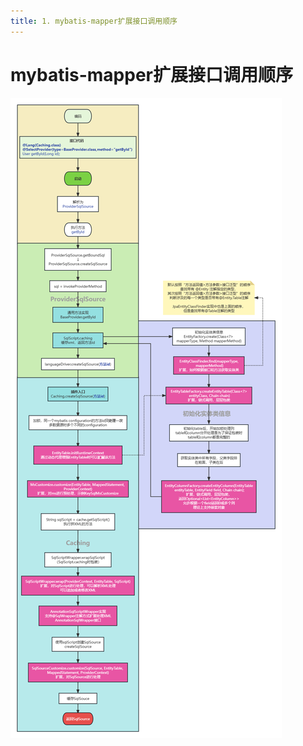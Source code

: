 ```yaml
---
title: 1. mybatis-mapper扩展接口调用顺序
---
```


# mybatis-mapper扩展接口调用顺序

![mapper-extend-invoke-order.png](../image/mapper-extend-invoke-order.png)